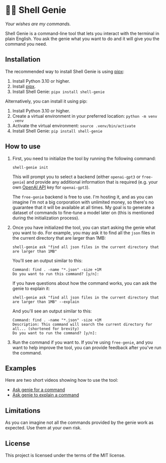 # 🧞‍♂️ Shell Genie

_Your wishes are my commands._

Shell Genie is a command-line tool that lets you interact with the terminal in plain English. You ask the genie what you want to do and it will give you the command you need.

## Installation

The recommended way to install Shell Genie is using [pipx](https://pypa.github.io/pipx/):

1. Install Python 3.10 or higher.
2. Install [pipx](https://github.com/pypa/pipx#install-pipx).
3. Install Shell Genie: `pipx install shell-genie`

Alternatively, you can install it using pip:

1. Install Python 3.10 or higher.
2. Create a virtual environment in your preferred location: `python -m venv .venv`
3. Activate the virtual environment: `source .venv/bin/activate`
4. Install Shell Genie: `pip install shell-genie`

## How to use

1. First, you need to initialize the tool by running the following command:

   ```shell
   shell-genie init
   ```

   This will prompt you to select a backend (either `openai-gpt3` or `free-genie`) and provide any additional information that is required (e.g. your own [OpenAI API](https://openai.com/api/) key for `openai-gpt3`).

   The `free-genie` backend is free to use. I'm hosting it, and as you can imagine I'm not a big corporation with unlimited money, so there's no guarantee that it will be available at all times. My goal is to generate a dataset of commands to fine-tune a model later on (this is mentioned during the initialization process).

2. Once you have initialized the tool, you can start asking the genie what you want to do. For example, you may ask it to find all the `json` files in the current directory that are larger than 1MB:

   ```shell
   shell-genie ask "find all json files in the current directory that are larger than 1MB"
   ```

   You'll see an output similar to this:

   ```shell
   Command: find . -name "*.json" -size +1M
   Do you want to run this command? [y/n]:
   ```

   If you have questions about how the command works, you can ask the genie to explain it:

   ```shell
   shell-genie ask "find all json files in the current directory that are larger than 1MB" --explain
   ```

   And you'll see an output similar to this:

   ```shell
   Command: find . -name "*.json" -size +1M
   Description: This command will search the current directory for all... (shortened for brevity)
   Do you want to run the command? [y/n]:
   ```

3. Run the command if you want to. If you're using `free-genie`, and you want to help improve the tool, you can provide feedback after you've run the command.

## Examples

Here are two short videos showing how to use the tool:

- [Ask genie for a command](https://youtu.be/QM-fwgnGzDc)
- [Ask genie to explain a command](https://youtu.be/Qi3w3abI4oE)

## Limitations

As you can imagine not all the commands provided by the genie work as expected. Use them at your own risk.

## License

This project is licensed under the terms of the MIT license.
